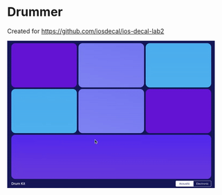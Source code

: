 # Drummer #

Created for https://github.com/iosdecal/ios-decal-lab2 

![alt text](/README-images/overview.gif)

